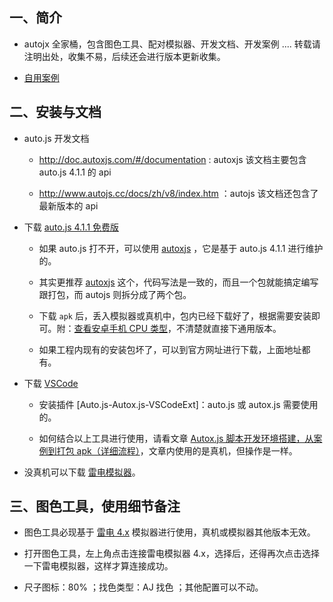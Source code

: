 ## 一、简介

- autojx 全家桶，包含图色工具、配对模拟器、开发文档、开发案例 .... 转载请注明出处，收集不易，后续还会进行版本更新收集。

- [自用案例](https://github.com/dengzemiao/DZMAutoxjsScripts)

## 二、安装与文档

- auto.js 开发文档

  - http://doc.autoxjs.com/#/documentation : autoxjs 该文档主要包含 auto.js 4.1.1 的 api

  - http://www.autojs.cc/docs/zh/v8/index.htm ：autojs 该文档还包含了最新版本的 api

- 下载 [auto.js 4.1.1 免费版](http://www.autojs.cc/)

  - 如果 auto.js 打不开，可以使用 [autoxjs](http://doc.autoxjs.com/#/) ，它是基于 auto.js 4.1.1 进行维护的。

  - 其实更推荐 [autoxjs](https://github.com/kkevsekk1/AutoX/releases) 这个，代码写法是一致的，而且一个包就能搞定编写跟打包，而 autojs 则拆分成了两个包。

  - 下载 `apk` 后，丢入模拟器或真机中，包内已经下载好了，根据需要安装即可。附：[查看安卓手机 CPU 类型](https://blog.csdn.net/zz00008888/article/details/133696691)，不清楚就直接下通用版本。

  - 如果工程内现有的安装包坏了，可以到官方网址进行下载，上面地址都有。

- 下载 [VSCode](https://code.visualstudio.com/)

  - 安装插件 [Auto.js-Autox.js-VSCodeExt]：auto.js 或 autox.js 需要使用的。

  - 如何结合以上工具进行使用，请看文章 [Autox.js 脚本开发环境搭建，从案例到打包 apk（详细流程）](https://blog.csdn.net/zz00008888/article/details/133711217)，文章内使用的是真机，但操作是一样。

- 没真机可以下载 [雷电模拟器](https://www.ldmnq.com/)。

## 三、图色工具，使用细节备注

- 图色工具必现基于 [雷电 4.x](https://www.ldmnq.com/faq/6137.html) 模拟器进行使用，真机或模拟器其他版本无效。

- 打开图色工具，左上角点击连接雷电模拟器 4.x，选择后，还得再次点击选择一下雷电模拟器，这样才算连接成功。

- 尺子图标：80% ；找色类型：AJ 找色 ；其他配置可以不动。
